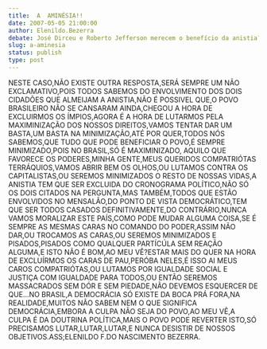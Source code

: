 ```yaml
---
title:  A  AMINÉSIA!! 
date: 2007-05-05 21:00:00
author: Elenildo.Bezerra
debate: José Dirceu e Roberto Jefferson merecem o benefício da anistia?
slug: a-aminesia
status: publish 
type: post
---
```


NESTE CASO,NÃO EXISTE OUTRA RESPOSTA,SERÁ SEMPRE UM NÃO EXCLAMATIVO,POIS TODOS SABEMOS DO ENVOLVIMENTO DOS DOIS CIDADÕES QUE ALMEIJAM A ANISTIA,NÃO É POSSIVEL QUE,O POVO BRASILEIRO NÃO SE CANSARAM AINDA,CHEGOU A HORA DE EXCLUIRMOS OS ÍMPIOS,AGORA É A HORA DE LUTARMOS PELA MAXIMINIZAÇÃO DOS NOSSOS DIREITOS,VAMOS TENTAR DAR UM BASTA,UM BASTA NA MINIMIZAÇÃO,ATÉ POR QUER,TODOS NÓS SABEMOS,QUE TUDO QUE PODE BENEFICIAR O POVO,É SEMPRE MINIMIZADO,POIS NO BRASIL,SÓ É MAXIMINIZADO, AQUILO QUE FAVORECE OS PODERES,MINHA GENTE,MEUS QUERIDOS COMPATRIÓTAS TERRÁQUIOS,VAMOS ABRIR BEM OS OLHOS,OU LUTAMOS CONTRA OS CAPITALISTAS,OU SEREMOS MINIMIZADOS O RESTO DE NOSSAS VIDAS,A ANISTIA TEM QUE SER EXCLUIDA DO CRONOGRAMA POLÍTICO,NÃO SÓ OS DOIS CITADOS NA PERGUNTA,MAS TAMBÉM,TODOS QUE ESTÃO ENVOLVIDOS NO MENSALÃO,DO PONTO DE VISTA DEMOCRÁTICO,TEM QUE SER TODOS CASADOS DEFINITIVAMENTE,DO CONTRÁRIO,NUNCA VAMOS MORALIZAR ESTE PAÍS,COMO PODE MUDAR ALGUMA COISA,SE É SEMPRE AS MESMAS CARAS NO COMANDO DO PODER,ASSIM NÃO DAR,OU TROCAMOS AS CARAS,OU SEREMOS MINIMIZADOS E PISADOS,PISADOS COMO QUALQUER PARTÍCÚLA SEM REAÇÃO ALGUMA,E ISTO NÃO É BOM,AO MEU VÊ?ESTAR MAIS DO QUER NA HORA DE EXCLUÍRMOS OS CARAS DE PAU,PERÓBA NELES,É ISSO AI MEUS CAROS COMPATRIÓTAS,OU LUTAMOS POR IGUALDADE SOCIAL E JUSTIÇA COM IGUALDADE PARA TODOS,OU ENTÃO SEREMOS MASSACRADOS SEM DÓR E SEM PIEDADE,NÃO DEVEMOS ESQUERCER DE QUE...NO BRASIL,A DEMOCRÁCIA SÓ EXISTE DA BOCA PRÁ FORA,NA REALIDADE,MUITOS NÃO SABEM NEM O QUE SIGNIFICA DEMOCRÁCIA,EMBORA A CULPA NÃO SEJA DO POVO,AO MEU VÊ,A CULPA É DA DOUTRINA POLÍTICA,MAIS O POVO PODE REVERTER ISTO,SÓ PRECISAMOS LUTAR,LUTAR,LUTAR,E NUNCA DESISTIR DE NOSSOS OBJETIVOS.ASS;ELENILDO F.DO NASCIMENTO BEZERRA.
